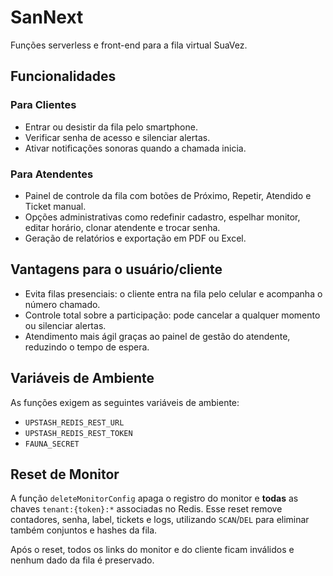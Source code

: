 # SanNext

Funções serverless e front-end para a fila virtual SuaVez.

## Funcionalidades

### Para Clientes
- Entrar ou desistir da fila pelo smartphone.
- Verificar senha de acesso e silenciar alertas.
- Ativar notificações sonoras quando a chamada inicia.

### Para Atendentes
- Painel de controle da fila com botões de Próximo, Repetir, Atendido e Ticket manual.
- Opções administrativas como redefinir cadastro, espelhar monitor, editar horário, clonar atendente e trocar senha.
- Geração de relatórios e exportação em PDF ou Excel.

## Vantagens para o usuário/cliente
- Evita filas presenciais: o cliente entra na fila pelo celular e acompanha o número chamado.
- Controle total sobre a participação: pode cancelar a qualquer momento ou silenciar alertas.
- Atendimento mais ágil graças ao painel de gestão do atendente, reduzindo o tempo de espera.

## Variáveis de Ambiente

As funções exigem as seguintes variáveis de ambiente:

- `UPSTASH_REDIS_REST_URL`
- `UPSTASH_REDIS_REST_TOKEN`
- `FAUNA_SECRET`

## Reset de Monitor

A função `deleteMonitorConfig` apaga o registro do monitor e **todas** as chaves `tenant:{token}:*` associadas no Redis.
Esse reset remove contadores, senha, label, tickets e logs, utilizando `SCAN`/`DEL` para eliminar também conjuntos e hashes da fila.

Após o reset, todos os links do monitor e do cliente ficam inválidos e nenhum dado da fila é preservado.
